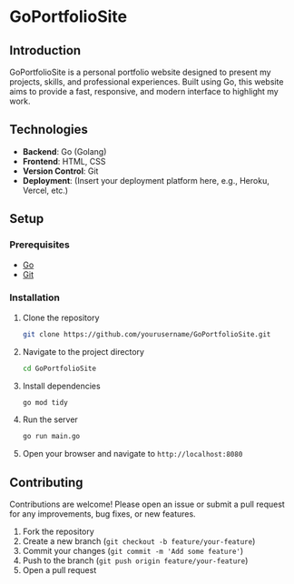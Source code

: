 # GoPortfolioSite

## Introduction

GoPortfolioSite is a personal portfolio website designed to present my projects, skills, and professional experiences. Built using Go, this website aims to provide a fast, responsive, and modern interface to highlight my work. 

## Technologies

- **Backend**: Go (Golang)
- **Frontend**: HTML, CSS
- **Version Control**: Git
- **Deployment**: (Insert your deployment platform here, e.g., Heroku, Vercel, etc.)

## Setup

### Prerequisites

- [Go](https://golang.org/doc/install)
- [Git](https://git-scm.com/book/en/v2/Getting-Started-Installing-Git)

### Installation

1. Clone the repository
    ```bash
    git clone https://github.com/yourusername/GoPortfolioSite.git
    ```
2. Navigate to the project directory
    ```bash
    cd GoPortfolioSite
    ```
3. Install dependencies
    ```bash
    go mod tidy
    ```
4. Run the server
    ```bash
    go run main.go
    ```

5. Open your browser and navigate to `http://localhost:8080`



## Contributing

Contributions are welcome! Please open an issue or submit a pull request for any improvements, bug fixes, or new features.

1. Fork the repository
2. Create a new branch (`git checkout -b feature/your-feature`)
3. Commit your changes (`git commit -m 'Add some feature'`)
4. Push to the branch (`git push origin feature/your-feature`)
5. Open a pull request


